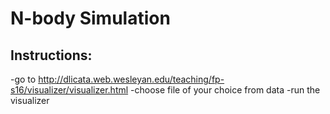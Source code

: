 # N-body Simulation
## Instructions:

-go to http://dlicata.web.wesleyan.edu/teaching/fp-s16/visualizer/visualizer.html
-choose file of your choice from data
-run the visualizer
